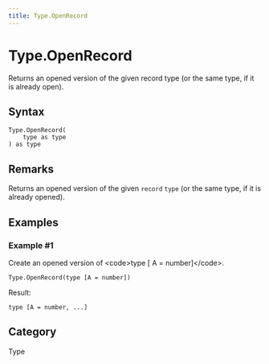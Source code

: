 ```yaml
---
title: Type.OpenRecord
---
```


# Type.OpenRecord


Returns an opened version of the given record type (or the same type, if it is already open).


## Syntax

```powerquery
Type.OpenRecord(
    type as type
) as type
```


## Remarks

Returns an opened version of the given <code>record</code> <code>type</code> (or the same type, if it is already opened).


## Examples

### Example #1 
Create an opened version of &lt;code&gt;type [ A = number]&lt;/code&gt;.
```powerquery
Type.OpenRecord(type [A = number])
```

Result: 
```powerquery
type [A = number, ...]
```




## Category
Type
